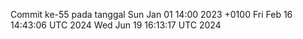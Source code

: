 Commit ke-55 pada tanggal Sun Jan 01 14:00 2023 +0100
Fri Feb 16 14:43:06 UTC 2024
Wed Jun 19 16:13:17 UTC 2024
